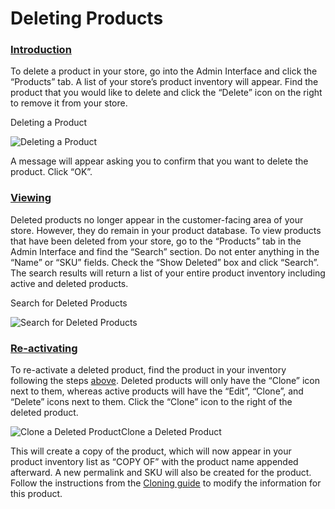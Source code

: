 # Deleting Products

### [Introduction](deleting-products.md#introduction) <a id="introduction"></a>

To delete a product in your store, go into the Admin Interface and click the “Products” tab. A list of your store’s product inventory will appear. Find the product that you would like to delete and click the “Delete” icon on the right to remove it from your store.

Deleting a Product

![Deleting a Product](https://guides.spreecommerce.org/static/11933097c62c240cd1dff80b0a8972a2/75c6e/delete_products_icon.jpg)

A message will appear asking you to confirm that you want to delete the product. Click “OK”.

### [Viewing](deleting-products.md#viewing) <a id="viewing"></a>

Deleted products no longer appear in the customer-facing area of your store. However, they do remain in your product database. To view products that have been deleted from your store, go to the “Products” tab in the Admin Interface and find the “Search” section. Do not enter anything in the “Name” or “SKU” fields. Check the “Show Deleted” box and click “Search”. The search results will return a list of your entire product inventory including active and deleted products.

Search for Deleted Products

![Search for Deleted Products](https://guides.spreecommerce.org/static/4be705dc2eae9c1e7999f3791dceaa94/03ffe/show_deleted_products.jpg)

### [Re-activating](deleting-products.md#re-activating) <a id="re-activating"></a>

To re-activate a deleted product, find the product in your inventory following the steps [above](deleting-products.md#viewing). Deleted products will only have the “Clone” icon next to them, whereas active products will have the “Edit”, “Clone”, and “Delete” icons next to them. Click the “Clone” icon to the right of the deleted product.

![Clone a Deleted Product](https://guides.spreecommerce.org/static/09dd6a672e54320f2799aefe4d21176c/79ab3/clone_deleted_product.jpg)Clone a Deleted Product

This will create a copy of the product, which will now appear in your product inventory list as “COPY OF” with the product name appended afterward. A new permalink and SKU will also be created for the product. Follow the instructions from the [Cloning guide](cloning-products.md) to modify the information for this product.

